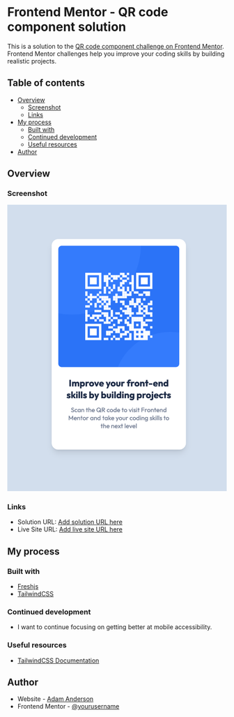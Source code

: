 # Frontend Mentor - QR code component solution

This is a solution to the [QR code component challenge on Frontend Mentor](https://www.frontendmentor.io/challenges/qr-code-component-iux_sIO_H). Frontend Mentor challenges help you improve your coding skills by building realistic projects. 

## Table of contents

- [Overview](#overview)
  - [Screenshot](#screenshot)
  - [Links](#links)
- [My process](#my-process)
  - [Built with](#built-with)
  - [Continued development](#continued-development)
  - [Useful resources](#useful-resources)
- [Author](#author)

## Overview

### Screenshot

![](./static/qr-code-ss.png)

### Links

- Solution URL: [Add solution URL here](https://github.com/developer-3/frontend-mentor-challenges/tree/main/qr-code)
- Live Site URL: [Add live site URL here](https://dev3-fm-qr-code.deno.dev/)

## My process

### Built with

- [Freshjs](https://freshjs.deno.dev/)
- [TailwindCSS](https://tailwindcss.com/)

### Continued development

- I want to continue focusing on getting better at mobile accessibility.

### Useful resources

- [TailwindCSS Documentation](https://tailwindcss.com/)

## Author

- Website - [Adam Anderson](https://www.adamadam.dev)
- Frontend Mentor - [@yourusername](https://www.frontendmentor.io/profile/developer-3)

